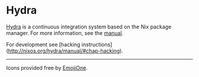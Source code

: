 # Hydra

[Hydra](https://nixos.org/hydra/) is a continuous integration system based
on the Nix package manager. For more information, see the
[manual](http://nixos.org/hydra/manual/).

For development see [hacking instructions]
(http://nixos.org/hydra/manual/#chap-hacking).

---

Icons provided free by [EmojiOne](http://emojione.com).
